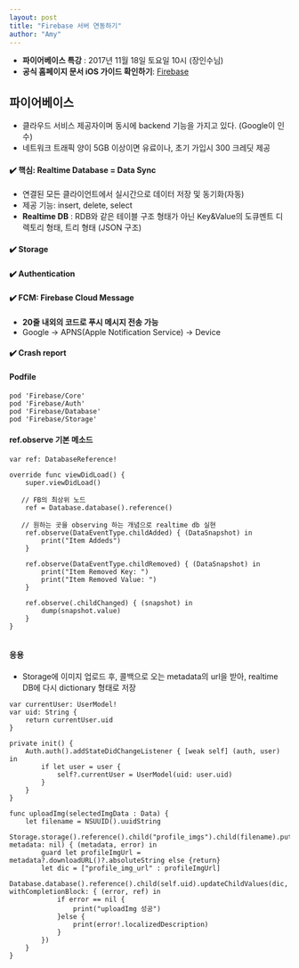 ```yaml
---
layout: post
title: "Firebase 서버 연동하기"
author: "Amy"
---
```


- **파이어베이스 특강** : 2017년 11월 18일 토요일 10시 (장인수님)
- **공식 홈페이지 문서 iOS 가이드 확인하기**: [Firebase](https://firebase.google.com)

## 파이어베이스
- 클라우드 서비스 제공자이며 동시에 backend 기능을 가지고 있다. (Google이 인수)
- 네트워크 트래픽 양이 5GB 이상이면 유료이나, 초기 가입시 300 크레딧 제공

#### ✔️ 핵심: Realtime Database = Data Sync
- 연결된 모든 클라이언트에서 실시간으로 데이터 저장 및 동기화(자동)
- 제공 기능: insert, delete, select
- **Realtime DB** : RDB와 같은 테이블 구조 형태가 아닌 Key&Value의 도큐멘트 디렉토리 형태, 트리 형태 (JSON 구조)

#### ✔️ Storage

#### ✔️ Authentication

#### ✔️ FCM: Firebase Cloud Message
- **20줄 내외의 코드로 푸시 메시지 전송 가능**
- Google -> APNS(Apple Notification Service) -> Device

#### ✔️ Crash report

#### Podfile
```
pod 'Firebase/Core'
pod 'Firebase/Auth'
pod 'Firebase/Database'
pod 'Firebase/Storage'
```

#### ref.observe 기본 메소드

```
var ref: DatabaseReference!

override func viewDidLoad() {
    super.viewDidLoad()
   
   // FB의 최상위 노드
    ref = Database.database().reference()
   
   // 원하는 곳을 observing 하는 개념으로 realtime db 실현
    ref.observe(DataEventType.childAdded) { (DataSnapshot) in
        print("Item Addeds")
    }
   
    ref.observe(DataEventType.childRemoved) { (DataSnapshot) in
        print("Item Removed Key: ")
        print("Item Removed Value: ")
    }
   
    ref.observe(.childChanged) { (snapshot) in
        dump(snapshot.value)
    }
}
    
```

#### 응용
- Storage에 이미지 업로드 후, 콜백으로 오는 metadata의 url을 받아, realtime DB에 다시 dictionary 형태로 저장

```
var currentUser: UserModel!    
var uid: String {
    return currentUser.uid
}
    
private init() {
    Auth.auth().addStateDidChangeListener { [weak self] (auth, user) in
        if let user = user {
            self?.currentUser = UserModel(uid: user.uid)
        }
    }
}
    
func uploadImg(selectedImgData : Data) {
    let filename = NSUUID().uuidString
    Storage.storage().reference().child("profile_imgs").child(filename).putData(selectedImgData, metadata: nil) { (metadata, error) in
        guard let profileImgUrl = metadata?.downloadURL()?.absoluteString else {return}
        let dic = ["profile_img_url" : profileImgUrl]
        Database.database().reference().child(self.uid).updateChildValues(dic, withCompletionBlock: { (error, ref) in
            if error == nil {
                print("uploadImg 성공")
            }else {
                print(error!.localizedDescription)
            }
        })
    }
}
    
```